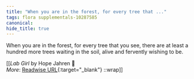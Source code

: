 ```yaml
---
title: "When you are in the forest, for every tree that ..."
tags: flora supplementals-10287585
canonical: 
hide_title: true
---
```


When you are in the forest, for every tree that you see, there are at least a hundred more trees waiting in the soil, alive and fervently wishing to be.


[[<cite>_Lab Girl_</cite> by Hope Jahren 📕<br>
_More_: [Readwise URL](https://readwise.io/open/272159258){:target="_blank"}
::wrap]]